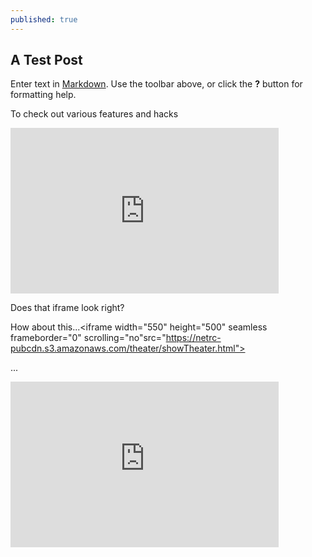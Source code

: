 ```yaml
---
published: true
---
```

## A Test Post

Enter text in [Markdown](http://daringfireball.net/projects/markdown/). Use the toolbar above, or click the **?** button for formatting help.

To check out various features and hacks 

<iframe width="429" height="265" seamless frameborder="0" scrolling="no" src="https://docs.google.com/spreadsheets/d/e/2PACX-1vTbYVBFdURtkK2BOtDZ19KwmT4H6Ec5McqlI08hB_Od53Ay6TjmPqROTBawBod1RN9FETsIJkmBHx76/pubchart?oid=703731178&amp;format=interactive"></iframe>


Does that iframe look right?

How about this...<iframe  width="550" height="500" seamless frameborder="0" scrolling="no"src="https://netrc-pubcdn.s3.amazonaws.com/theater/showTheater.html"></iframe>

...
 

<iframe width="429" height="265" seamless frameborder="0" scrolling="no" src="https://netrc-pubcdn.s3.amazonaws.com/theater/showTheater.html"></iframe>
